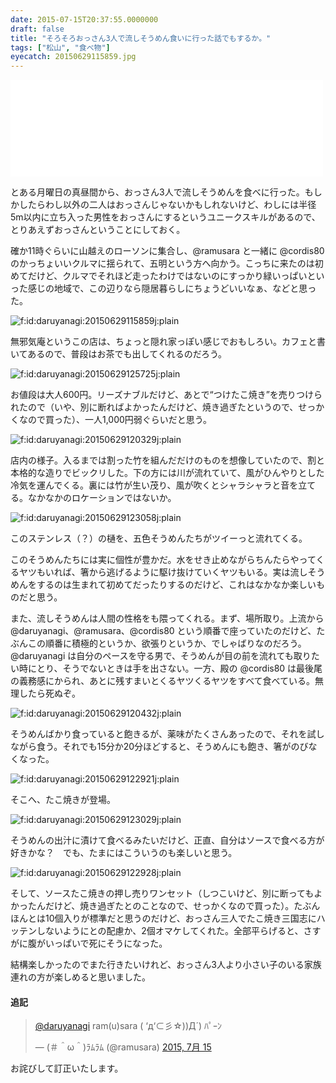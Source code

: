 ```yaml
---
date: 2015-07-15T20:37:55.0000000
draft: false
title: "そろそろおっさん3人で流しそうめん食いに行った話でもするか。"
tags: ["松山", "食べ物"]
eyecatch: 20150629115859.jpg
---
```

<p><iframe src="//hatenablog-parts.com/embed?url=http%3A%2F%2Fmatsuyama.keizai.biz%2Fheadline%2F1656%2F" title="松山・菅沢町で「流しそうめん」　自然を楽しみながら" class="embed-card embed-webcard" scrolling="no" frameborder="0" style="display: block; width: 100%; height: 155px; max-width: 500px; margin: 10px 0px;"><a href="http://matsuyama.keizai.biz/headline/1656/">松山・菅沢町で「流しそうめん」　自然を楽しみながら</a></iframe></p><p>とある月曜日の真昼間から、おっさん3人で流しそうめんを食べに行った。もしかしたらわし以外の二人はおっさんじゃないかもしれないけど、わしには半径5m以内に立ち入った男性をおっさんにするというユニークスキルがあるので、とりあえずおっさんということにしておく。</p><p>確か11時ぐらいに山越えのローソンに集合し、@ramusara と一緒に @cordis80 のかっちょいいクルマに揺られて、五明という方へ向かう。こっちに来たのは初めてだけど、クルマでそれほど走ったわけではないのにすっかり緑いっぱいといった感じの地域で、この辺りなら隠居暮らしにちょうどいいなぁ、などと思った。</p><p><span itemscope itemtype="http://schema.org/Photograph"><img src="20150629115859.jpg" alt="f:id:daruyanagi:20150629115859j:plain" title="f:id:daruyanagi:20150629115859j:plain" class="hatena-fotolife" itemprop="image"></span></p><p>無邪気庵というこの店は、ちょっと隠れ家っぽい感じでおもしろい。カフェと書いてあるので、普段はお茶でも出してくれるのだろう。</p><p><span itemscope itemtype="http://schema.org/Photograph"><img src="20150629125725.jpg" alt="f:id:daruyanagi:20150629125725j:plain" title="f:id:daruyanagi:20150629125725j:plain" class="hatena-fotolife" itemprop="image"></span></p><p>お値段は大人600円。リーズナブルだけど、あとで“つけたこ焼き”を売りつけられたので（いや、別に断ればよかったんだけど、焼き過ぎたというので、せっかくなので買った）、一人1,000円弱ぐらいだと思う。</p><p><span itemscope itemtype="http://schema.org/Photograph"><img src="20150629120329.jpg" alt="f:id:daruyanagi:20150629120329j:plain" title="f:id:daruyanagi:20150629120329j:plain" class="hatena-fotolife" itemprop="image"></span></p><p>店内の様子。入るまでは割った竹を組んだだけのものを想像していたので、割と本格的な造りでビックリした。下の方には川が流れていて、風がひんやりとした冷気を運んでくる。裏には竹が生い茂り、風が吹くとシャラシャラと音を立てる。なかなかのロケーションではないか。</p><p><span itemscope itemtype="http://schema.org/Photograph"><img src="20150629123058.jpg" alt="f:id:daruyanagi:20150629123058j:plain" title="f:id:daruyanagi:20150629123058j:plain" class="hatena-fotolife" itemprop="image"></span></p><p>このステンレス（？）の樋を、五色そうめんたちがツイーっと流れてくる。</p><p>このそうめんたちには実に個性が豊かだ。水をせき止めながらちんたらやってくるヤツもいれば、箸から逃げるように駆け抜けていくヤツもいる。実は流しそうめんをするのは生まれて初めてだったりするのだけど、これはなかなか楽しいものだと思う。</p><p>また、流しそうめんは人間の性格をも隈ってくれる。まず、場所取り。上流から @daruyanagi、@ramusara、@cordis80 という順番で座っていたのだけど、たぶんこの順番に積極的というか、欲張りというか、でしゃばりなのだろう。@daruyanagi は自分のペースを守る男で、そうめんが目の前を流れても取りたい時にとり、そうでないときは手を出さない。一方、殿の @cordis80 は最後尾の義務感にかられ、あとに残すまいとくるヤツくるヤツをすべて食べている。無理したら死ぬぞ。</p><p><span itemscope itemtype="http://schema.org/Photograph"><img src="20150629120432.jpg" alt="f:id:daruyanagi:20150629120432j:plain" title="f:id:daruyanagi:20150629120432j:plain" class="hatena-fotolife" itemprop="image"></span></p><p>そうめんばかり食っていると飽きるが、薬味がたくさんあったので、それを試しながら食う。それでも15分か20分ほどすると、そうめんにも飽き、箸がのびなくなった。</p><p><span itemscope itemtype="http://schema.org/Photograph"><img src="20150629122921.jpg" alt="f:id:daruyanagi:20150629122921j:plain" title="f:id:daruyanagi:20150629122921j:plain" class="hatena-fotolife" itemprop="image"></span></p><p>そこへ、たこ焼きが登場。</p><p><span itemscope itemtype="http://schema.org/Photograph"><img src="20150629123029.jpg" alt="f:id:daruyanagi:20150629123029j:plain" title="f:id:daruyanagi:20150629123029j:plain" class="hatena-fotolife" itemprop="image"></span></p><p>そうめんの出汁に漬けて食べるみたいだけど、正直、自分はソースで食べる方が好きかな？　でも、たまにはこういうのも楽しいと思う。</p><p><span itemscope itemtype="http://schema.org/Photograph"><img src="20150629122928.jpg" alt="f:id:daruyanagi:20150629122928j:plain" title="f:id:daruyanagi:20150629122928j:plain" class="hatena-fotolife" itemprop="image"></span></p><p>そして、ソースたこ焼きの押し売りワンセット（しつこいけど、別に断ってもよかったんだけど、焼き過ぎたとのことなので、せっかくなので買った）。たぶんほんとは10個入りが標準だと思うのだけど、おっさん三人でたこ焼き三国志にハッテンしないようにとの配慮か、2個オマケしてくれた。全部平らげると、さすがに腹がいっぱいで死にそうになった。</p><p>結構楽しかったのでまた行きたいけれど、おっさん3人より小さい子のいる家族連れの方が楽しめると思いました。</p>

<div class="section">
<h4>追記</h4>
<p><blockquote class="twitter-tweet" lang="ja"><p lang="ja" dir="ltr"><a href="https://twitter.com/daruyanagi">@daruyanagi</a> ram(u)sara ( ‘д‘⊂彡☆))Д´) ﾊﾟｰﾝ</p>&mdash; (＃＾ω＾)ﾗﾑﾗﾑ (@ramusara) <a href="https://twitter.com/ramusara/status/621292222764331008">2015, 7月 15</a></blockquote><script async src="//platform.twitter.com/widgets.js" charset="utf-8"></script></p><p>お詫びして訂正いたします。</p>

</div>